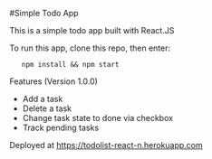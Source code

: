 #Simple Todo App

This is a simple todo app built with React.JS

To run this app, clone this repo, then enter: 
       
       npm install && npm start
       
Features (Version 1.0.0)

- Add a task
- Delete a task
- Change task state to done via checkbox
- Track pending tasks

Deployed at https://todolist-react-n.herokuapp.com
